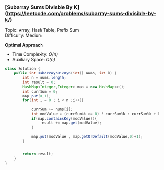 ### [Subarray Sums Divisble By K] (https://leetcode.com/problems/subarray-sums-divisible-by-k/)
Topic: Array, Hash Table, Prefix Sum  
Difficulty: Medium

**Optimal Approach**

- Time Complexity: *O(n)*
- Auxiliary Space: *O(n)*

```java
class Solution {
    public int subarraysDivByK(int[] nums, int k) {
        int n = nums.length;
        int result = 0;
        HashMap<Integer,Integer> map = new HashMap<>();
        int currSum = 0;
        map.put(0,1);
        for(int i = 0 ; i < n ;i++){

            currSum += nums[i];
            int modValue = (currSum%k >= 0) ? currSum%k : currSum%k + k;
            if(map.containsKey(modValue)){
                result += map.get(modValue);
            }

            map.put(modValue , map.getOrDefault(modValue,0)+1);
        }


        return result;
    }
}
```